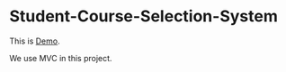 # Student-Course-Selection-System

This is [Demo](https://iris1e27.github.io/student-course-selection-system/pages/index.html).

We use MVC in this project.
